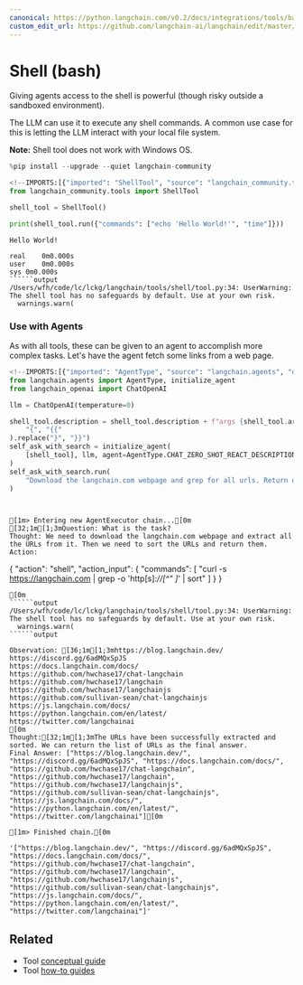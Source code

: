 ```yaml
---
canonical: https://python.langchain.com/v0.2/docs/integrations/tools/bash/
custom_edit_url: https://github.com/langchain-ai/langchain/edit/master/docs/docs/integrations/tools/bash.ipynb
---
```


# Shell (bash)

Giving agents access to the shell is powerful (though risky outside a sandboxed environment).

The LLM can use it to execute any shell commands. A common use case for this is letting the LLM interact with your local file system.

**Note:** Shell tool does not work with Windows OS.


```python
%pip install --upgrade --quiet langchain-community
```


```python
<!--IMPORTS:[{"imported": "ShellTool", "source": "langchain_community.tools", "docs": "https://api.python.langchain.com/en/latest/tools/langchain_community.tools.shell.tool.ShellTool.html", "title": "Shell (bash)"}]-->
from langchain_community.tools import ShellTool

shell_tool = ShellTool()
```


```python
print(shell_tool.run({"commands": ["echo 'Hello World!'", "time"]}))
```
```output
Hello World!

real	0m0.000s
user	0m0.000s
sys	0m0.000s
``````output
/Users/wfh/code/lc/lckg/langchain/tools/shell/tool.py:34: UserWarning: The shell tool has no safeguards by default. Use at your own risk.
  warnings.warn(
```
### Use with Agents

As with all tools, these can be given to an agent to accomplish more complex tasks. Let's have the agent fetch some links from a web page.


```python
<!--IMPORTS:[{"imported": "AgentType", "source": "langchain.agents", "docs": "https://api.python.langchain.com/en/latest/agents/langchain.agents.agent_types.AgentType.html", "title": "Shell (bash)"}, {"imported": "initialize_agent", "source": "langchain.agents", "docs": "https://api.python.langchain.com/en/latest/agents/langchain.agents.initialize.initialize_agent.html", "title": "Shell (bash)"}, {"imported": "ChatOpenAI", "source": "langchain_openai", "docs": "https://api.python.langchain.com/en/latest/chat_models/langchain_openai.chat_models.base.ChatOpenAI.html", "title": "Shell (bash)"}]-->
from langchain.agents import AgentType, initialize_agent
from langchain_openai import ChatOpenAI

llm = ChatOpenAI(temperature=0)

shell_tool.description = shell_tool.description + f"args {shell_tool.args}".replace(
    "{", "{{"
).replace("}", "}}")
self_ask_with_search = initialize_agent(
    [shell_tool], llm, agent=AgentType.CHAT_ZERO_SHOT_REACT_DESCRIPTION, verbose=True
)
self_ask_with_search.run(
    "Download the langchain.com webpage and grep for all urls. Return only a sorted list of them. Be sure to use double quotes."
)
```
```output


[1m> Entering new AgentExecutor chain...[0m
[32;1m[1;3mQuestion: What is the task?
Thought: We need to download the langchain.com webpage and extract all the URLs from it. Then we need to sort the URLs and return them.
Action:
```
{
  "action": "shell",
  "action_input": {
    "commands": [
      "curl -s https://langchain.com | grep -o 'http[s]*://[^\" ]*' | sort"
    ]
  }
}
```
[0m
``````output
/Users/wfh/code/lc/lckg/langchain/tools/shell/tool.py:34: UserWarning: The shell tool has no safeguards by default. Use at your own risk.
  warnings.warn(
``````output

Observation: [36;1m[1;3mhttps://blog.langchain.dev/
https://discord.gg/6adMQxSpJS
https://docs.langchain.com/docs/
https://github.com/hwchase17/chat-langchain
https://github.com/hwchase17/langchain
https://github.com/hwchase17/langchainjs
https://github.com/sullivan-sean/chat-langchainjs
https://js.langchain.com/docs/
https://python.langchain.com/en/latest/
https://twitter.com/langchainai
[0m
Thought:[32;1m[1;3mThe URLs have been successfully extracted and sorted. We can return the list of URLs as the final answer.
Final Answer: ["https://blog.langchain.dev/", "https://discord.gg/6adMQxSpJS", "https://docs.langchain.com/docs/", "https://github.com/hwchase17/chat-langchain", "https://github.com/hwchase17/langchain", "https://github.com/hwchase17/langchainjs", "https://github.com/sullivan-sean/chat-langchainjs", "https://js.langchain.com/docs/", "https://python.langchain.com/en/latest/", "https://twitter.com/langchainai"][0m

[1m> Finished chain.[0m
```


```output
'["https://blog.langchain.dev/", "https://discord.gg/6adMQxSpJS", "https://docs.langchain.com/docs/", "https://github.com/hwchase17/chat-langchain", "https://github.com/hwchase17/langchain", "https://github.com/hwchase17/langchainjs", "https://github.com/sullivan-sean/chat-langchainjs", "https://js.langchain.com/docs/", "https://python.langchain.com/en/latest/", "https://twitter.com/langchainai"]'
```



## Related

- Tool [conceptual guide](/docs/concepts/#tools)
- Tool [how-to guides](/docs/how_to/#tools)